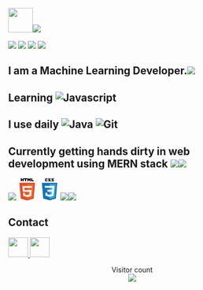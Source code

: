 <img src="https://github.com/rahul799/rahul799/raw/master/Hi.gif" width="50" height="50"><img src="https://dbdzm869oupei.cloudfront.net/img/sticker/preview/23937.png" height="50"></img>

<img src="https://cdn.dribbble.com/users/690291/screenshots/3507754/untitled-1.gif" height="120">    <img src="https://camo.githubusercontent.com/00b7ae13c82bf907556f1184eb865122a41ea7c3/68747470733a2f2f6f63746f6465782e6769746875622e636f6d2f696d616765732f6461667470756e6b746f6361742d74686f6d61732e676966 " width="120"> <img src="https://camo.githubusercontent.com/7988dfc21182f57bb253a6e246141f5a3e2cf10e/68747470733a2f2f6f63746f6465782e6769746875622e636f6d2f696d616765732f6461667470756e6b746f6361742d6775792e676966" width="120"> <img src="https://cdn.dribbble.com/users/690291/screenshots/3507754/untitled-1.gif" height="120">


## I am a Machine Learning Developer.<img src="https://i.pinimg.com/originals/17/f6/8e/17f68e401b36b8b87346557940a40970.png" height="40"></img>
## Learning ![Javascript](https://camo.githubusercontent.com/51e3e8178c8eeb27b1fd7ced3661c84feda7e9b1/68747470733a2f2f696d672e736869656c64732e696f2f62616467652f2d4a6176615363726970742d626c61636b3f7374796c653d706c6173746963266c6f676f3d6a617661736372697074)
## I use daily ![Java](https://camo.githubusercontent.com/564384575bf4df693526c30717621307519d944b/68747470733a2f2f696d672e736869656c64732e696f2f62616467652f2d4a6176612d3866636664313f7374796c653d706c6173746963266c6f676f3d4a617661) ![Git](https://camo.githubusercontent.com/66cac8f712821fe74a3c405c8f9332f4db7743d3/68747470733a2f2f696d672e736869656c64732e696f2f62616467652f2d4769742d626c61636b3f7374796c653d706c6173746963266c6f676f3d676974)
## Currently getting hands dirty in web development using MERN stack <img src="https://raw.githubusercontent.com/sank2000/Tech-stuffs/master/PNG/mongodb.png"></img><img src="https://raw.githubusercontent.com/sank2000/Tech-stuffs/master/PNG/react.png"></img>
<img src="https://raw.githubusercontent.com/sank2000/Tech-stuffs/master/PNG/git.png" height="45"></img><img src="https://raw.githubusercontent.com/github/explore/80688e429a7d4ef2fca1e82350fe8e3517d3494d/topics/html/html.png" height="45"></img><img src="https://raw.githubusercontent.com/github/explore/80688e429a7d4ef2fca1e82350fe8e3517d3494d/topics/css/css.png" height="45"></img><img src="https://camo.githubusercontent.com/e9141be13e6bea8c50af6d48f64700246faed666040ead23e74d4fc27bf411e3/68747470733a2f2f696d672e69636f6e73382e636f6d2f666c75656e742f34382f3030303030302f76697375616c2d73747564696f2d636f64652d323031392e706e67"></img><img src="https://camo.githubusercontent.com/da839b79b282a7658a172f07e13496fb18bcf9fa624d061def0e80f47a68ff1d/68747470733a2f2f696d672e69636f6e73382e636f6d2f636f6c6f722f34382f3030303030302f6a6176617363726970742e706e67"></img>
## Contact
<a href="https://www.linkedin.com/in/yashashvi65/">
<img src="https://camo.githubusercontent.com/2be7128f80f514eaa332a60773fac581dda8cada/68747470733a2f2f747365312e6d6d2e62696e672e6e65742f74683f69643d4f49502e4b7977334e6d314e2d4341437139455a6f304134504148614861267069643d41706926503d3026773d33303026683d333030" width="40" height="40">   </a>
<a href="https://www.instagram.com/yashashvi.singh.bhadauria/">
<img src="http://badtothebonebbq.com/images/Insta_logo.png" width="40" height="40">
</a>
<p align="center"> 
  Visitor count<br>
  <img src="https://profile-counter.glitch.me/Yashashvi65/count.svg" />
 </p>
